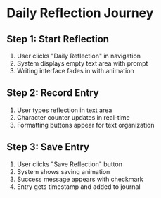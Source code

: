 # Daily Reflection Journey

## Step 1: Start Reflection
1. User clicks "Daily Reflection" in navigation
2. System displays empty text area with prompt
3. Writing interface fades in with animation

## Step 2: Record Entry
1. User types reflection in text area
2. Character counter updates in real-time
3. Formatting buttons appear for text organization

## Step 3: Save Entry
1. User clicks "Save Reflection" button
2. System shows saving animation
3. Success message appears with checkmark
4. Entry gets timestamp and added to journal